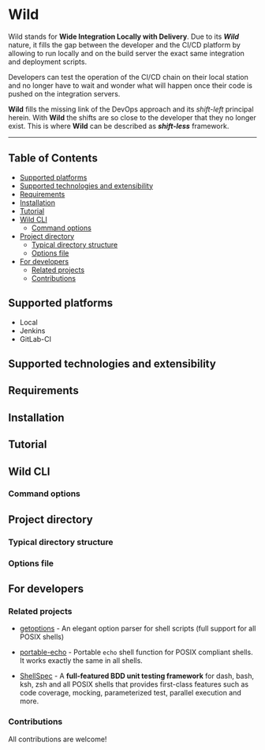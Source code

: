 # Wild

Wild stands for **Wide Integration Locally with Delivery**. Due to its ***Wild*** nature, it fills the gap between the developer and the CI/CD platform by allowing to run locally and on the build server the exact same integration and deployment scripts.

Developers can test the operation of the CI/CD chain on their local station and no longer have to wait and wonder what will happen once their code is pushed on the integration servers.

**Wild** fills the missing link of the DevOps approach and its *shift-left* principal herein. With **Wild** the shifts are so close to the developer that they no longer exist. This is where **Wild** can be described as ***shift-less*** framework.

----
## Table of Contents

- [Supported platforms](#supported-platforms)
- [Supported technologies and extensibility](#supported-technologies-and-extensibility)
- [Requirements](#requirements)
- [Installation](#installation)
- [Tutorial](#tutorial)
- [Wild CLI](#wild-cli)
    - [Command options](#command-options)
- [Project directory](#project-directory)
    - [Typical directory structure](#typical-directory-structure)
    - [Options file](#options-file)
- [For developers](#for-developers)
    - [Related projects](#related-projects)
    - [Contributions](#contributions)

## Supported platforms

- Local
- Jenkins
- GitLab-CI

## Supported technologies and extensibility

## Requirements

## Installation

## Tutorial

## Wild CLI

### Command options

## Project directory

### Typical directory structure

### Options file

## For developers

### Related projects

- [getoptions](https://github.com/ko1nksm/getoptions) - An elegant option parser for shell scripts (full support for all POSIX shells)

- [portable-echo](https://github.com/ko1nksm/portable-echo.sh) - Portable `echo` shell function for POSIX compliant shells. It works exactly the same in all shells.

- [ShellSpec](https://github.com/shellspec/shellspec) - A **full-featured BDD unit testing framework** for dash, bash, ksh, zsh and all POSIX shells that provides first-class features such as code coverage, mocking, parameterized test, parallel execution and more.

### Contributions

All contributions are welcome!
